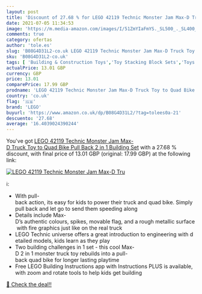 ```yaml
---
layout: post
title: 'Discount of 27.68 % for LEGO 42119 Technic Monster Jam Max-D Tru'
date: 2021-07-05 11:34:53
image: 'https://m.media-amazon.com/images/I/51ZmYIaFmYS._SL500_._SL400_.jpg'
comments: true
category: ofertas
author: 'tole.es'
slug: 'B08G4D31L2-co.uk LEGO 42119 Technic Monster Jam Max-D Truck Toy to Quad...'
sku: 'B08G4D31L2-co.uk'
tags: [ 'Building & Construction Toys','Toy Stacking Block Sets','Toys & Games','Toys Store','lego', ]
actualPrice: 13.01 GBP
currency: GBP
price: 13.01
comparePrice: 17.99 GBP
prodname: 'LEGO 42119 Technic Monster Jam Max-D Truck Toy to Quad Bike Pull Back 2 in 1 Building Set'
country: 'co.uk'
flag: '🇬🇧'
brand: 'LEGO'
buyurl: 'https://www.amazon.co.uk/dp/B08G4D31L2/?tag=tolees0a-21'
descuento: '27.68'
average: '16.4039024390244'
---
```


You've got [LEGO 42119 Technic Monster Jam Max-D Truck Toy to Quad Bike Pull Back 2 in 1 Building Set](https://www.amazon.co.uk/dp/B08G4D31L2/?tag=tolees0a-21) with a  27.68 % discount, with final price of 13.01 GBP (original: 17.99 GBP) at the following link:

[![LEGO 42119 Technic Monster Jam Max-D Tru](https://m.media-amazon.com/images/I/51ZmYIaFmYS._SL500_._SL400_.jpg)](https://www.amazon.co.uk/dp/B08G4D31L2/?tag=tolees0a-21)

ℹ️:

- With pull-back action, its easy for kids to power their truck and quad bike. Simply pull back and let go to send them speeding along
- Details include Max-D’s authentic colours, spikes, movable flag, and a rough metallic surface with fire graphics just like on the real truck
- LEGO Technic universe offers a great introduction to engineering with detailed models, kids learn as they play
- Two building challenges in 1 set - this cool Max-D 2 in 1 monster truck toy rebuilds into a pull-back quad bike for longer lasting playtime
- Free LEGO Building Instructions app with Instructions PLUS is available, with zoom and rotate tools to help kids get building

[🛒 Check the deal!!](https://www.amazon.co.uk/dp/B08G4D31L2/?tag=tolees0a-21)

